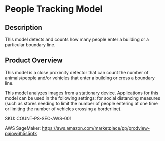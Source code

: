 # People Tracking Model

## Description
This model detects and counts how many people enter a building or a particular boundary line.

## Product Overview
This model is a close proximity detector that can count the number of animals/people and/or vehicles that enter a building or cross a boundary line.

This model analyzes images from a stationary device. Applications for this model can be used in the following settings: for social distancing measures (such as stores needing to limit the number of people entering at one time or limiting the number of vehicles crossing a borderline).

SKU: COUNT-PS-SEC-AWS-001

AWS SageMaker: https://aws.amazon.com/marketplace/pp/prodview-pajow6h5s5pfk
